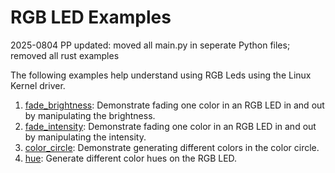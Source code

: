 # RGB LED Examples

2025-0804 PP updated: moved all main.py in seperate Python files; removed all rust examples

The following examples help understand using RGB Leds using the Linux Kernel driver.

1. [fade_brightness](fade_brightness.py): Demonstrate fading one color in an RGB LED in and out by manipulating the brightness.
2. [fade_intensity](fade_intensity.py): Demonstrate fading one color in an RGB LED in and out by manipulating the intensity.
3. [color_circle](color_circle.py): Demonstrate generating different colors in the color circle.
4. [hue](hue.py): Generate different color hues on the RGB LED.
